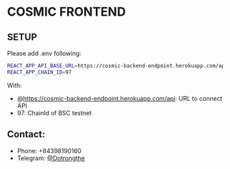 # COSMIC FRONTEND
 
## SETUP
Please add .env following:
```sh
REACT_APP_API_BASE_URL=https://cosmic-backend-endpoint.herokuapp.com/api
REACT_APP_CHAIN_ID=97
```
With:
* @https://cosmic-backend-endpoint.herokuapp.com/api: URL to connect API
* 97: ChainId of BSC testnet

## Contact:
* Phone: +84398190160
* Telegram: [@Dotrongthe](https://t.me/Dotrongthe)
